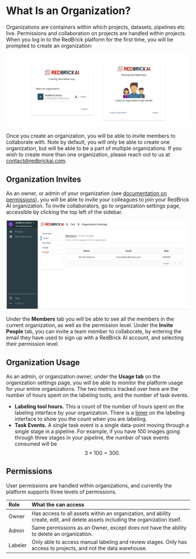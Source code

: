 # What Is an Organization?

Organizations are containers within which projects, datasets, pipelines etc live. Permissions and collaboration on projects are handled within projects. When you log in to the RedBrick platform for the first time, you will be prompted to create an organization:

![](../.gitbook/assets/group-24-2x.png)

Once you create an organization, you will be able to invite members to collaborate with. Note by default, you will only be able to create one organization, but will be able to be a part of multiple organizations. If you wish to create more than one organization, please reach out to us at [contact@redbrickai.com](mailto:contact@redbrickai.com).

## Organization Invites

As an owner, or admin of your organization \(see [documentation on permissions](what-is-an-organization.md#permissions)\), you will be able to invite your colleagues to join your RedBrick AI organization. To invite collaborators, go to organization settings page, accessible by clicking the top left of the sidebar. 

![Team organization settings](../.gitbook/assets/app.redbrickai.com_c6b249d9-63f0-4d97-99a2-e5c92f32c609_orgsettings-2x.png)

Under the **Members** tab you will be able to see all the members in the current organization, as well as the permission level. Under the **Invite People** tab, you can invite a team member to collaborate, by entering the email they have used to sign up with a RedBrick AI account, and selecting their permission level. 

## Organization Usage

As an admin, or organization owner, under the **Usage tab** on the organization settings page, you will be able to monitor the platform usage for your entire organizations. The two metrics tracked over here are the number of hours spent on the labeling tools, and the number of task events. 

* **Labeling tool hours.** This a count of the number of hours spent on the labeling interface by your organization. There is a [timer](../data-labeling/overview.md#top-bar) on the labeling interface to show you the count when you are labeling.  
* **Task Events.** A single task event is a single data-point moving through a single stage in a pipeline. For example, if you have 100 images going through three stages in your pipeline, the number of task events consumed will be $$3 \times 100 = 300. $$

## Permissions 

User permissions are handled within organizations, and currently the platform supports three levels of permissions.

| Role | What the can access |
| :--- | :--- |
| Owner | Has access to all assets within an organization, and ability create, edit, and delete assets including the organization itself.  |
| Admin | Same permissions as an Owner, except does not have the ability to delete an organization. |
| Labeler | Only able to access manual labeling and review stages. Only has access to projects, and not the data warehouse.  |



